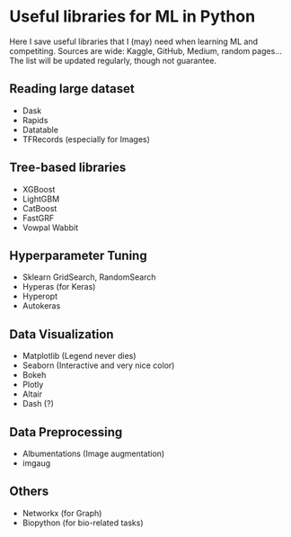 # Useful libraries for ML in Python
Here I save useful libraries that I (may) need when learning ML and competiting. Sources are wide: Kaggle, GitHub, Medium, random pages...  
The list will be updated regularly, though not guarantee.

## Reading large dataset
- Dask
- Rapids
- Datatable
- TFRecords (especially for Images)

## Tree-based libraries
- XGBoost
- LightGBM
- CatBoost
- FastGRF
- Vowpal  Wabbit

## Hyperparameter Tuning
- Sklearn GridSearch, RandomSearch
- Hyperas (for Keras)
- Hyperopt
- Autokeras

## Data Visualization
- Matplotlib (Legend never dies)
- Seaborn (Interactive and very nice color)
- Bokeh
- Plotly
- Altair
- Dash (?)

## Data Preprocessing
- Albumentations (Image augmentation)
- imgaug

## Others
- Networkx (for Graph)
- Biopython (for bio-related tasks)
